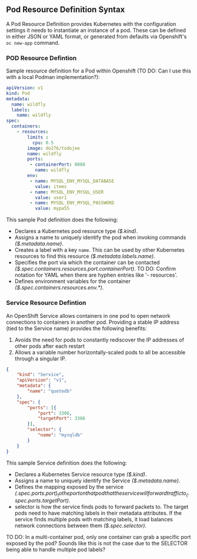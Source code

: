 ## Pod Resource Definition Syntax
A Pod Resource Definition provides Kubernetes with the configuration settings it needs to instantiate an instance of a pod. These can be defined in either JSON or YAML format, or generated from defaults via Openshift's `oc new-app` command.

### POD Resource Defintion
Sample resource definition for a Pod within Openshift (TO DO: Can I use this with a local Podman implementation?):
```yaml
apiVersion: v1
kind: Pod
metadata:
  name: wildfly
  labels:
    name: wildfly
spec:
  containers:
    - resources:
        limits :
          cpu: 0.5
        image: do276/todojee
        name: wildfly
        ports:
         - containerPort: 8080
           name: wildfly
        env:
         - name: MYSQL_ENV_MYSQL_DATABASE
           value: items
         - name: MYSQL_ENV_MYSQL_USER
           value: user1
         - name: MYSQL_ENV_MYSQL_PASSWORD
           value: mypa55
```

This sample Pod definition does the following:
* Declares a Kubernetes pod resource type _($.kind)_.
* Assigns a name to uniquely identify the pod when invoking commands _($.metadata.name)_.
* Creates a label with a key `name`. This can be used by other Kubernetes resources to find this resource _($.metadata.labels.name)_.
* Specifies the port via which the container can be contacted _($.spec.containers.resources.port.containerPort)_.  TO DO: Confirm notation for YAML when there are hyphen entries like '- resources'.
* Defines environment variables for the container _($.spec.containers.resources.env.*)_.

### Service Resource Defintion
An OpenShift Service allows containers in one pod to open network connections to containers in another pod. Providing a stable IP address (tied to the Service name) provides the following benefits:
1. Avoids the need for pods to constantly rediscover the IP addresses of other pods after each restart
1. Allows a variable number horizontally-scaled pods to all be accessible through a singular IP.
```json
{
	"kind": "Service",
	"apiVersion": "v1",
	"metadata": {
		"name": "quotedb"
	},
	"spec": {
		"ports": [{
			"port": 3306,
			"targetPort": 3306
		}],
		"selector": {
			"name": "mysqldb"
		}
	}
}
```

This sample Service definition does the following:
* Declares a Kubernetes Service resource type _($.kind)_.
* Assigns a name to uniquely identify the Service _($.metadata.name)_.
* Defines the mapping exposed by the service _($.spec.ports.port)_ to the port on that pod that the service will forward traffic to _($.spec.ports.targetPort)_.
* selector is how the service finds pods to forward packets to. The target pods need to have matching labels in their metadata attributes. If the service finds multiple pods with matching labels, it load balances network connections between them _($.spec.selector)_.

TO DO: In a multi-container pod, only one container can grab a specific port exposed by the pod? Sounds like this is not the case due to the SELECTOR being able to handle multiple pod labels?
